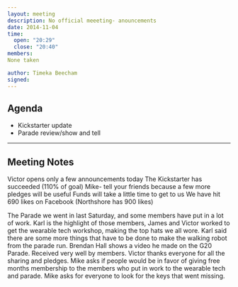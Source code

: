 ```yaml
---
layout: meeting
description: No official meeeting- anouncements
date: 2014-11-04
time:
  open: "20:29"
  close: "20:40"
members:
None taken

author: Timeka Beecham
signed: 
---
```


## Agenda

* Kickstarter update
* Parade review/show and tell
---

## Meeting Notes

Victor opens 
only a few announcements today
The Kickstarter has succeeded (110% of goal) 
Mike- tell your friends because a few more pledges will be useful
Funds will take a little time to get to us
We have hit 690 likes on Facebook (Northshore has 900 likes)

The Parade we went in last Saturday, and some members have put in a lot of work. Karl is the highlight of those members,
James and Victor worked to get the wearable tech workshop, making the top hats we all wore.
Karl said there are some more things that have to be done to make the walking robot from the parade run. 
Brendan Hall shows a video he made on the G20 Parade. Received very well by members.
Victor thanks everyone for all the sharing and pledges.
Mike asks if people would be in favor of giving free months membership to the members who put in work to the wearable tech and parade.
Mike asks for everyone to look for the keys that went missing.

